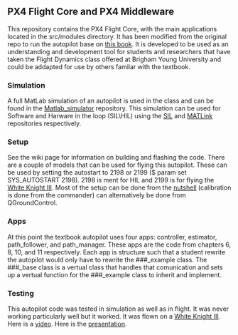 ## PX4 Flight Core and PX4 Middleware ##

This repository contains the PX4 Flight Core, with the main applications located in the src/modules directory. It has been modified from the original repo to run the autopilot base on [this book](http://uavbook.byu.edu/doku.php).  It is developed to be used as an understanding and development tool for students and researchers that have taken the Flight Dynamics class offered at Brigham Young University and could be addapted for use by others familar with the textbook. 

### Simulation ### 

A full MatLab simulation of an autopilot is used in the class and can be found in the [Matlab_simulator](https://github.com/MAGICC-UAVbook/Matlab_simulator) repository. This simulation can be used for Software and Harware in the loop (SIL\HIL) using the [SIL](https://github.com/MAGICC-UAVbook/SIL) and [MATLink](https://github.com/MAGICC-UAVbook/MATLink) repositories respectively.

### Setup ### 

See the wiki page for information on building and flashing the code.  There are a couple of models that can be used for flying this autopilot.  These can be used by setting the autostart to 2198 or 2199 ($ param set SYS_AUTOSTART 2198). 2198 is ment for HIL and 2199 is for flying the [White Knight III](http://www.et.byu.edu/~gellings/white_knight_3.html).  Most of the setup can be done from the [nutshell](https://pixhawk.org/dev/wiring) (calibration is done from the commander) can alternatively be done from QGroundControl.

### Apps ###

At this point the textbook autopilot uses four apps: controller, estimator, path_follower, and path_manager.  These apps are the code from chapters 6, 8, 10, and 11 respectively.  Each app is structure such that a student rewrite the autopilot would only have to rewrite the ###_example class.  The ###_base class is a vertual class that handles that comunication and sets up a vertual function for the ###_example class to inherit and implement.

### Testing ###

This autopilot code was tested in simulation as well as in flight.  It was never working particularly well but it worked.  It was flown on a [White Knight III](http://www.et.byu.edu/~gellings/white_knight_3.html).  Here is a [video](https://www.youtube.com/watch?v=ClOzU5v_bPo).  Here is the [presentation](http://www.et.byu.edu/~gellings/white_knight_3/presentation.pdf). 



